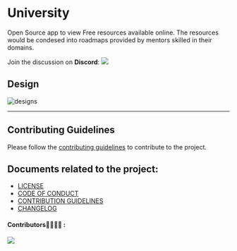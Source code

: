 # University
Open Source app to view Free resources available online. The resources would be condesed into roadmaps provided by mentors skilled in their domains.
<p>
Join the discussion on <b>Discord</b>:                                                                                                        
<a href="https://discord.com/invite/mx5tjevvQd">
    <img src="https://img.shields.io/discord/768695045259264011?logo=discord&style=for-the-badge&color=blue" />
  </a>
</p>
 

## Design
![designs](https://user-images.githubusercontent.com/53579386/134544982-cbdb6739-76a8-4319-b680-306a24c75438.png)
<hr>

## Contributing Guidelines
Please follow the [contributing guidelines](./.github/CONTRIBUTION.md) to contribute to the project.

## Documents related to the project:

- [LICENSE](./LICENSE)
- [CODE OF CONDUCT](./CODE_OF_CONDUCT.md)
- [CONTRIBUTION GUIDELINES](./.github/CONTRIBUTION.md)
- [CHANGELOG](./CHANGELOG.md)

#### Contributors👩‍💻👨‍💻 :
<a href="https://github.com/adityathakurxd/university/graphs/contributors">
  <img src="https://contrib.rocks/image?repo=adityathakurxd/university" />
</a>

